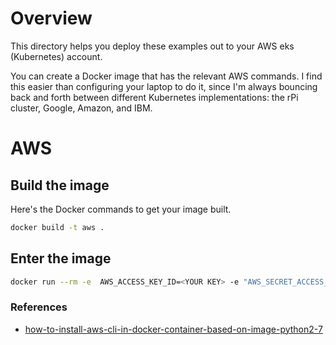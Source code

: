 # Overview

This directory helps you deploy these examples out to your AWS eks (Kubernetes) account.

You can create a Docker image that has the relevant AWS commands.  I find this easier than configuring your laptop to do it, since I'm always bouncing back and forth between different Kubernetes implementations: the rPi cluster, Google, Amazon, and IBM.

# AWS

## Build the image

Here's the Docker commands to get your image built.

```bash
docker build -t aws .
```

## Enter the image

```bash
docker run --rm -e  AWS_ACCESS_KEY_ID=<YOUR KEY> -e "AWS_SECRET_ACCESS_KEY=YOUR" -ti aws ecr get-login --no-include-email --region <YOUR REGION>
```

### References

 * [how-to-install-aws-cli-in-docker-container-based-on-image-python2-7](https://stackoverflow.com/questions/51923207/how-to-install-aws-cli-in-docker-container-based-on-image-python2-7)
